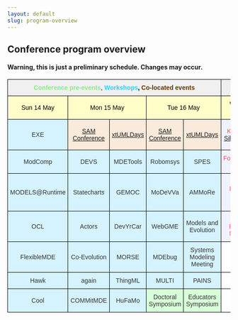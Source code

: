 ```yaml
---
layout: default
slug: program-overview
---
```

<div class="row">
 <div class="col-md-14" markdown="1">

## Conference program overview

#### Warning, this is just a preliminary schedule. Changes may occur. 

<style type="text/css">
.tg  {border-collapse:collapse;border-spacing:0;border-color:#ccc;}
.tg td{font-family:Arial, sans-serif;font-size:14px;padding:10px 5px;border-style:solid;border-width:1px;overflow:hidden;word-break:normal;border-color:#ccc;color:#333;background-color:#fff;}
.tg th{font-family:Arial, sans-serif;font-size:14px;font-weight:normal;padding:10px 5px;border-style:solid;border-width:1px;overflow:hidden;word-break:normal;border-color:#ccc;color:#333;background-color:#f0f0f0;}
.tg .tg-g26m{background-color:#d5f3ff;border-color:#000000;text-align:center}
.tg .tg-urx7{color:#000000;border-color:#000000;text-align:center}
.tg .tg-obcv{border-color:#000000;text-align:center}
.tg .tg-rkmt{background-color:#fffdc8;color:#000000;border-color:#000000;text-align:center}
.tg .tg-e1d6{background-color:#efefef;color:#ff534e;border-color:#000000;text-align:center}
.tg .tg-h01i{background-color:#d5f3ff;color:#333333;border-color:#000000;text-align:center}
.tg .tg-wg6e{background-color:#f9eadb;color:#986536;border-color:#000000;text-align:center}
.tg .tg-p1jy{background-color:#f1f2ff;color:#ff534e;border-color:#000000;text-align:center}
.tg .tg-m3ne{background-color:#d7ffd7;border-color:#000000;text-align:center}
</style>
<table class="tg">
  <tr>
    <th class="tg-urx7" colspan="5"><span style="font-weight:bold;color:rgb(139, 232, 138)">Conference pre-events</span>, <span style="font-weight:bold;color:rgb(52, 205, 249)">Workshops</span><span style="font-weight:bold">, </span><span style="font-weight:bold;color:rgb(100, 52, 3)">Co-located events</span></th>
    <th class="tg-e1d6" colspan="3"><span style="font-weight:bold">Main conference</span></th>
  </tr>
  <tr>
    <td class="tg-rkmt">Sun 14 May</td>
    <td class="tg-rkmt" colspan="2">Mon 15 May</td>
    <td class="tg-rkmt" colspan="2">Tue 16 May</td>
    <td class="tg-rkmt">Wed 17 May</td>
    <td class="tg-rkmt">Thu 18 May</td>
    <td class="tg-rkmt">Fri 19 May</td>
  </tr>
  <tr>
    <td class="tg-h01i">EXE</td>
    <td class="tg-wg6e"><a href="http://sdl-forum.org/Events/SAM2018/index.htm">SAM Conference</a></td>
    <td class="tg-wg6e"><a href="https://xtuml.org/xtuml-days-2018-copenhagen/">xtUMLDays</a></td>
    <td class="tg-wg6e"><a href="http://sdl-forum.org/Events/SAM2018/index.htm">SAM Conference</a></td>
    <td class="tg-wg6e"><a href="https://xtuml.org/xtuml-days-2018-copenhagen/">xtUMLDays</a></td>
    <td class="tg-p1jy">Keynote - <a href="https://modelsconf2018.github.io/program/keynotes/">Silvja Seres</a></td>
    <td class="tg-p1jy">Keynote - <a href="https://modelsconf2018.github.io/program/keynotes/">Matjin Wisse</a></td>
    <td class="tg-p1jy">Keynote - <a href="https://modelsconf2018.github.io/program/keynotes/">James R. Cordy</a></td>
  </tr>
  <tr>
    <td class="tg-h01i">ModComp</td>
    <td class="tg-g26m">DEVS</td>
    <td class="tg-g26m">MDETools</td>
    <td class="tg-g26m">Robomsys</td>
    <td class="tg-g26m">SPES</td>
    <td class="tg-p1jy">Foundations Track</td>
    <td class="tg-p1jy">Foundations Track<br></td>
    <td class="tg-p1jy">Foundations Track</td>
  </tr>
  <tr>
    <td class="tg-g26m">MODELS@Runtime</td>
    <td class="tg-g26m">Statecharts</td>
    <td class="tg-g26m">GEMOC</td>
    <td class="tg-g26m">MoDeVVa</td>
    <td class="tg-g26m">AMMoRe</td>
    <td class="tg-p1jy">Industry Day</td>
    <td class="tg-p1jy">Practice and Innovation Track</td>
    <td class="tg-p1jy">Student Competition Awards</td>
  </tr>
  <tr>
    <td class="tg-h01i">OCL</td>
    <td class="tg-g26m">Actors</td>
    <td class="tg-g26m">DevYrCar</td>
    <td class="tg-g26m">WebGME</td>
    <td class="tg-g26m">Models and Evolution</td>
    <td class="tg-p1jy">SoSyM Editorial Meeting</td>
    <td class="tg-p1jy">Banquet at the Opera</td>
    <td class="tg-p1jy">Steering Committee Meeting</td>
  </tr>
  <tr>
    <td class="tg-h01i">FlexibleMDE</td>
    <td class="tg-g26m">Co-Evolution</td>
    <td class="tg-g26m">MORSE</td>
    <td class="tg-g26m">MDEbug</td>
    <td class="tg-g26m">Systems Modeling Meeting</td>
    <td class="tg-obcv"></td>
    <td class="tg-obcv"></td>
    <td class="tg-obcv"></td>
  </tr>
  <tr>
    <td class="tg-h01i">Hawk</td>
    <td class="tg-g26m">again</td>
    <td class="tg-g26m">ThingML</td>
    <td class="tg-g26m">MULTI</td>
    <td class="tg-g26m">PAINS</td>
    <td class="tg-obcv"></td>
    <td class="tg-obcv"></td>
    <td class="tg-obcv"></td>
  </tr>
  <tr>
    <td class="tg-h01i">Cool</td>
    <td class="tg-g26m">COMMitMDE</td>
    <td class="tg-g26m">HuFaMo</td>
    <td class="tg-m3ne">Doctoral Symposium</td>
    <td class="tg-m3ne">Educators Symposium</td>
    <td class="tg-obcv"></td>
    <td class="tg-obcv"></td>
    <td class="tg-obcv"></td>
  </tr>
</table>

</div>
</div>